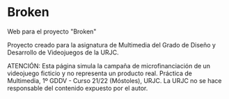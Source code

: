 # Broken
Web para el proyecto "Broken"

Proyecto creado para la asignatura de Multimedia del Grado de Diseño y Desarrollo de Videojuegos de la URJC.

ATENCIÓN: Esta página simula la campaña de microfinanciación
de un videojuego ficticio y no representa un producto real.
Práctica de Multimedia, 1º GDDV - Curso 21/22 (Móstoles), URJC.
La URJC no se hace responsable del contenido expuesto por el autor.
